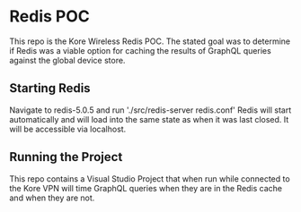 # Redis POC
This repo is the Kore Wireless Redis POC. The stated goal was to determine if Redis was a viable option for caching the results of GraphQL queries against the global device store.

## Starting Redis
Navigate to redis-5.0.5 and run './src/redis-server redis.conf' Redis will start automatically and will load into the same state as when it was last closed. It will be accessible via localhost.

## Running the Project
This repo contains a Visual Studio Project that when run while connected to the Kore VPN will time GraphQL queries when they are in the Redis cache and when they are not.
